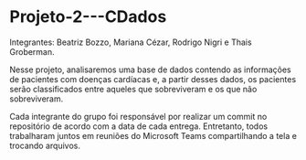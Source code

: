 # Projeto-2---CDados

Integrantes: Beatriz Bozzo, Mariana Cézar, Rodrigo Nigri e Thais Groberman.

Nesse projeto, analisaremos uma base de dados contendo as informações de pacientes com doenças cardíacas e, a partir desses dados, os pacientes serão classificados entre aqueles que sobreviveram e os que não sobreviveram. 

Cada integrante do grupo foi responsável por realizar um commit no repositório de acordo com a data de cada entrega. Entretanto, todos trabalharam juntos em reuniões do Microsoft Teams compartilhando a tela e trocando arquivos. 
